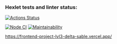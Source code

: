 ### Hexlet tests and linter status:
[![Actions Status](https://github.com/LexaZ999/frontend-project-lvl3/workflows/hexlet-check/badge.svg)](https://github.com/LexaZ999/frontend-project-lvl3/actions)

[![Node CI](https://github.com/LexaZ999/frontend-project-lvl3/actions/workflows/nodejs.yml/badge.svg)](https://github.com/LexaZ999/frontend-project-lvl3/actions/workflows/nodejs.yml)
[![Maintainability](https://api.codeclimate.com/v1/badges/12e559952dc0ea0f156e/maintainability)](https://codeclimate.com/github/LexaZ999/frontend-project-lvl3/maintainability)

https://frontend-project-lvl3-delta-sable.vercel.app/